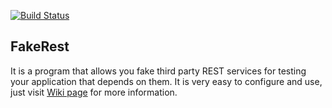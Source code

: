 [![Build Status](https://travis-ci.org/KastorDriver/FakeRest.svg?branch=master)](https://travis-ci.org/KastorDriver/FakeRest)

## FakeRest
It is a program that allows you fake third party REST services for testing your application that depends on them. It is very easy to configure and use, just visit [Wiki page](https://github.com/KastorDriver/FakeRest/wiki) for more information.
